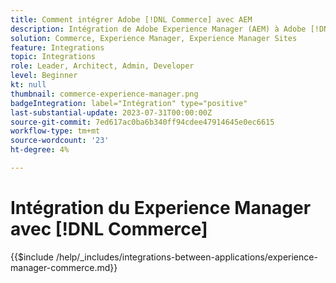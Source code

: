 ```yaml
---
title: Comment intégrer Adobe [!DNL Commerce] avec AEM
description: Intégration de Adobe Experience Manager (AEM) à Adobe [!DNL Commerce] pour créer des expériences d’achat attrayantes.
solution: Commerce, Experience Manager, Experience Manager Sites
feature: Integrations
topic: Integrations
role: Leader, Architect, Admin, Developer
level: Beginner
kt: null
thumbnail: commerce-experience-manager.png
badgeIntegration: label="Intégration" type="positive"
last-substantial-update: 2023-07-31T00:00:00Z
source-git-commit: 7ed617ac0ba6b340ff94cdee47914645e0ec6615
workflow-type: tm+mt
source-wordcount: '23'
ht-degree: 4%

---
```



# Intégration du Experience Manager avec [!DNL Commerce]

{{$include /help/_includes/integrations-between-applications/experience-manager-commerce.md}}
